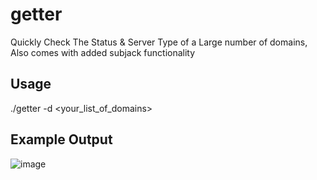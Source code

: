 # getter
Quickly Check The Status & Server Type of a Large number of domains,
Also comes with added subjack functionality

## Usage
 ./getter -d <your_list_of_domains>
 
## Example Output
 ![image](https://user-images.githubusercontent.com/69237855/103045811-d8797880-457d-11eb-8f03-854a90a2d0d5.png)
